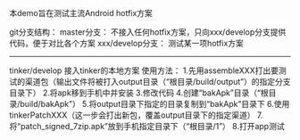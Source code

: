 本demo旨在测试主流Android hotfix方案

git分支结构：
    master分支：
        不接入任何hotfix方案，只向xxx/develop分支提供代码，便于对比各个方案
    xxx/develop分支：
        测试某一项hotfix方案

---------------------------------------
tinker/develop
    接入tinker的本地方案
    使用方法：
        1.先用assembleXXX打出要测试的渠道包（输出文件将被打入output目录（“根目录/build/output”）的指定分支目录下）
        2.将apk移到手机中并安装
        3.修改代码
        4.创建“bakApk”目录（“根目录/build/bakApk”）
        5.将output目录下指定的目录复制到“bakApk”目录下
        6.使用tinkerPatchXXX（这一步会打出新包，覆盖output目录下的指定渠道）
        7.将“patch_signed_7zip.apk”放到手机指定目录下（“根目录/1”）
        8.打开app测试